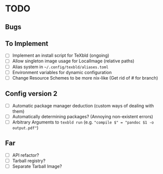 # TODO

## Bugs

## To Implement

- [ ] Implement an install script for TeXbld (ongoing)
- [ ] Allow singleton image usage for LocalImage (relative paths)
- [ ] Alias system in `~/.config/texbld/aliases.toml`
- [ ] Environment variables for dynamic configuration
- [ ] Change Resource Schemes to be more nix-like (Get rid of \# for branch)

## Config version 2

- [ ] Automatic package manager deduction (custom ways of dealing with them)
- [ ] Automatically determining packages? (Annoying non-existent errors)
- [ ] Arbitrary Arguments to `texbld run` (e.g. `"compile $" = "pandoc $1 -o output.pdf"`)

## Far

- [ ] API refactor?
- [ ] Tarball registry?
- [ ] Separate Tarball Image?
